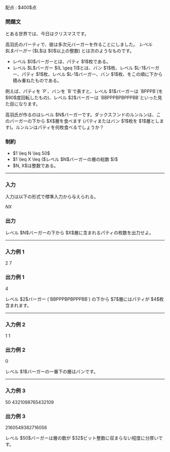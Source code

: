 
<div>

<span>

<span>

<p>
配点 : $400$点
</p>

<div>

<section>

### **問題文**

<p>
とある世界では、今日はクリスマスです。
</p>

<p>
高羽氏のパーティで、彼は多次元バーガーを作ることにしました。
<em>
レベル $L$バーガー
</em>
($L$は $0$以上の整数) とは次のようなものです。
</p>

<ul>

<li>
レベル $0$バーガーとは、パティ $1$枚である。
</li>

<li>
レベル $L$バーガー $(L \geq 1)$とは、バン $1$枚、レベル $L-1$バーガー、パティ $1$枚、レベル $L-1$バーガー、バン $1$枚、をこの順に下から積み重ねたものである。
</li>

</ul>

<p>
例えば、パティを `P`、バンを `B`で表すと、レベル $1$バーガーは `BPPPB`(を $90$度回転したもの)、レベル $2$バーガーは `BBPPPBPBPPPBB`といった見た目になります。
</p>

<p>
高羽氏が作るのはレベル $N$バーガーです。ダックスフンドのルンルンは、このバーガーの下から $X$層を食べます (パティまたはバン $1$枚を $1$層とします)。ルンルンはパティを何枚食べるでしょうか？
</p>

</section>

</div>

<div>

<section>

### **制約**

<ul>

<li>
$1 \leq N \leq 50$
</li>

<li>
$1 \leq X \leq ($レベル $N$バーガーの層の総数 $)$
</li>

<li>
$N, X$は整数である。
</li>

</ul>

</section>

</div>

---

<div>

<div>

<section>

### **入力**

<p>
入力は以下の形式で標準入力から与えられる。
</p>

<div>

$N$$X$
</div>

</section>

</div>

<div>

<section>

### **出力**

<p>
レベル $N$バーガーの下から $X$層に含まれるパティの枚数を出力せよ。
</p>

</section>

</div>

</div>

---

<div>

<section>

### **入力例 1**

<div>

2 7

</div>

</section>

</div>

<div>

<section>

### **出力例 1**

<div>

4

</div>

<p>
レベル $2$バーガー (`BBPPPBPBPPPBB`) の下から $7$層にはパティが $4$枚含まれます。
</p>

</section>

</div>

---

<div>

<section>

### **入力例 2**

<div>

1 1

</div>

</section>

</div>

<div>

<section>

### **出力例 2**

<div>

0

</div>

<p>
レベル $1$バーガーの一番下の層はバンです。
</p>

</section>

</div>

---

<div>

<section>

### **入力例 3**

<div>

50 4321098765432109

</div>

</section>

</div>

<div>

<section>

### **出力例 3**

<div>

2160549382716056

</div>

<p>
レベル $50$バーガーは層の数が $32$ビット整数に収まらない程度に分厚いです。
</p>

</section>

</div>

</span>

</span>

</div>
